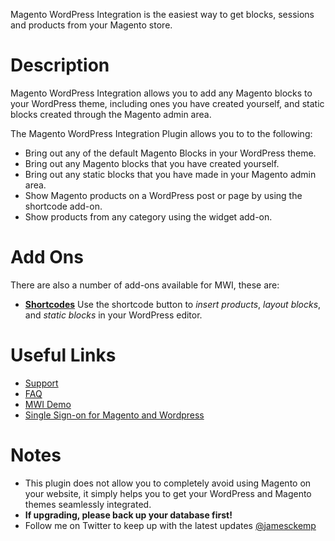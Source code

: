 Magento WordPress Integration is the easiest way to get blocks, sessions and products from your Magento store.

Description
===========

Magento WordPress Integration allows you to add any Magento blocks to your WordPress theme, including ones you have created yourself, and static blocks created through the Magento admin area. 

The Magento WordPress Integration Plugin allows you to to the following:

*   Bring out any of the default Magento Blocks in your WordPress theme.
*   Bring out any Magento blocks that you have created yourself.
*   Bring out any static blocks that you have made in your Magento admin area.
*   Show Magento products on a WordPress post or page by using the shortcode add-on.
*   Show products from any category using the widget add-on.

Add Ons
=======

There are also a number of add-ons available for MWI, these are:

*	**[Shortcodes](http://bit.ly/1BAEynI)** Use the shortcode button to *insert products*, *layout blocks*, and *static blocks* in your WordPress editor.

Useful Links
============

* 	[Support](http://wordpress.org/support/plugin/magento-wordpress-integration/)
*	[FAQ](http://mwi-plugin.com/documentation/faq/)
*	[MWI Demo](http://demo.mwi-plugin.com/)
*	[Single Sign-on for Magento and Wordpress](http://codecanyon.net/item/single-signon-for-magento-and-wordpress/861453?ref=jamesckemp)

Notes
=====

*	This plugin does not allow you to completely avoid using Magento on your website, it simply helps you to get your WordPress and Magento themes seamlessly integrated.
*	**If upgrading, please back up your database first!**
*	Follow me on Twitter to keep up with the latest updates [@jamesckemp](https://twitter.com/#!/jamesckemp/)